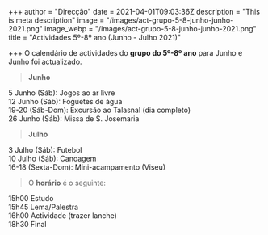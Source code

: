 +++
author = "Direcção"
date = 2021-04-01T09:03:36Z
description = "This is meta description"
image = "/images/act-grupo-5-8-junho-junho-2021.png"
image_webp = "/images/act-grupo-5-8-junho-junho-2021.png"
title = "Actividades 5º-8º ano (Junho - Julho 2021)"

+++
O calendário de actividades do **grupo do 5º-8º ano** para Junho e Junho foi actualizado. 

> **Junho**  

5 Junho (Sáb): Jogos ao ar livre  
12 Junho (Sáb): Foguetes de água  
19-20 (Sáb-Dom): Excursão ao Talasnal (dia completo)  
26 Junho (Sáb): Missa de S. Josemaria  

> **Julho**  

3 Julho (Sáb): Futebol  
10 Julho (Sáb): Canoagem  
16-18 (Sexta-Dom): Mini-acampamento (Viseu)  


> O **horário** é o seguinte:  

15h00 Estudo  
15h45 Lema/Palestra  
16h00 Actividade (trazer lanche)  
18h30 Final